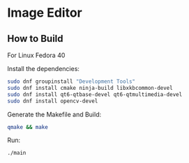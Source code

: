 # Image Editor

## How to Build

For Linux Fedora 40

Install the dependencies:

```bash
sudo dnf groupinstall "Development Tools"
sudo dnf install cmake ninja-build libxkbcommon-devel
sudo dnf install qt6-qtbase-devel qt6-qtmultimedia-devel
sudo dnf install opencv-devel
```

Generate the Makefile and Build:

```bash
qmake && make
```

Run:

```bash
./main
```
